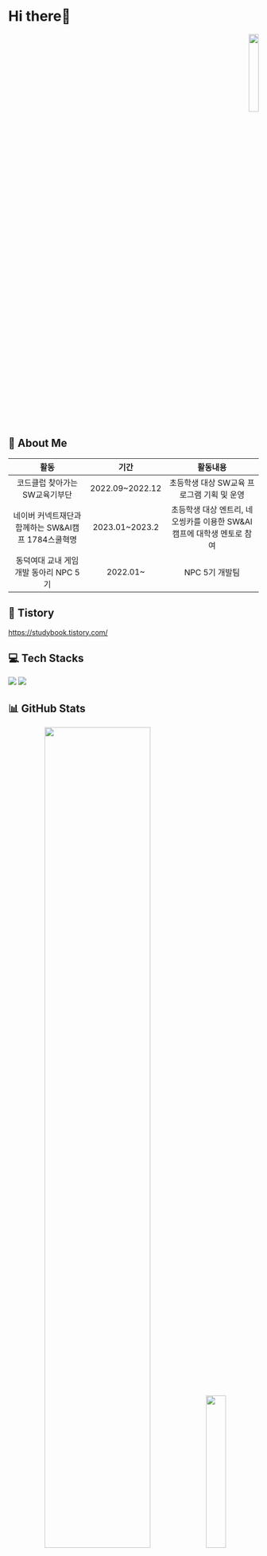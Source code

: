 # Hi there👋
<p align="right">  
<a href="https://hits.seeyoufarm.com"><img width="20%" src="https://hits.seeyoufarm.com/api/count/incr/badge.svg?url=https%3A%2F%2Fgithub.com%2Fjpg723&count_bg=%23F76B92&title_bg=%23282A36&icon=github.svg&icon_color=%23FFFFFF&title=%EB%B0%A9%EB%AC%B8%EC%9E%90+%EC%88%98&edge_flat=false"/></a>
</p>

## 💁‍ About Me
|**활동**|**기간**|**활동내용**|
|:---:|:---:|:---:|
|코드클럽 찾아가는 SW교육기부단|2022.09~2022.12|초등학생 대상 SW교육 프로그램 기획 및 운영|
|네이버 커넥트재단과 함께하는 SW&AI캠프 1784스쿨혁명|2023.01~2023.2|초등학생 대상 엔트리, 네오씽카를 이용한 SW&AI 캠프에 대학생 멘토로 참여|
|동덕여대 교내 게임 개발 동아리 NPC 5기|2022.01~|NPC 5기 개발팀|

## 📖 Tistory
https://studybook.tistory.com/

## 💻 Tech Stacks
<img src="https://img.shields.io/badge/Java-007396?style=flat-square&logo=JAVA&logoColor=white"/> <img src="https://img.shields.io/badge/C-00599C?style=flat-square&logo=C&logoColor=white"/>

## 📊 GitHub Stats
<p align="center">
<img src="https://github-readme-stats.vercel.app/api?username=jpg723&show_icons=true&theme=dracula" width = "65%">
<img src="https://github-readme-stats.vercel.app/api/top-langs/?username=jpg723" width="28%">
</p>
